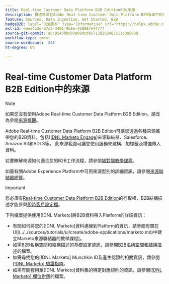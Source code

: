 ```yaml
---
title: Real-time Customer Data Platform B2B Edition中的來源
description: 概述來源在Adobe Real-time Customer Data Platform B2B版本中的角色。
feature: Sources, Data Ingestion, Get Started, B2B
badgeB2B: label="B2B版本" type="Informative" url="https://helpx.adobe.com/legal/product-descriptions/real-time-customer-data-platform-b2b-edition-prime-and-ultimate-packages.html newtab=true"
exl-id: eeea4b2e-67c5-4491-9b8e-4b8987e44777
source-git-commit: a8c9543bb003a99dcd85712d202482511c0a5608
workflow-type: tm+mt
source-wordcount: '241'
ht-degree: 0%

---
```


# Real-time Customer Data Platform B2B Edition中的來源

>[!NOTE]
>
>如果您沒有使用Adobe Real-time Customer Data Platform B2B Edition，請改為參閱[來源概觀](./sources-overview.md)。

Adobe Real-time Customer Data Platform B2B Edition可讓您透過各種來源攜帶您的B2B資料，包括[[!DNL Marketo Engage]](../../sources/connectors/adobe-applications/marketo/marketo.md)來源聯結器、Salesforce、Amazon S3和ADLS等。 此來源範圍可讓您使用服務來建構、加標籤及增強傳入資料。

若要瞭解來源如何適合您的B2B工作流程，請參閱[端對端教學課程](../b2b-tutorial.md#ingest-your-data-into-experience-platform)。

如需有關Adobe Experience Platform中可用來源型別的詳細資訊，請參閱[來源聯結器總覽](../../sources/home.md)。

>[!IMPORTANT]
>
>您必須有[Real-time Customer Data Platform B2B Edition](../../rctcdp/../rtcdp/b2b-overview.md)的存取權，B2B結構描述才能參與[即時客戶設定檔](../proile/../../profile/home.md)。

下列檔案提供使用[!DNL Marketo]將B2B資料帶入Platform的詳細資訊：

* 有關如何將您的[!DNL Marketo]資料連線到Platform的資訊，請參閱有關在UI](../../sources/tutorials/ui/create/adobe-applications/marketo.md)中建立Marketo來源聯結器的教學課程[。
* 如需B2B名稱空間和結構描述的基礎設定資訊，請參閱[B2B名稱空間和結構描述](../../sources/connectors/adobe-applications/marketo/marketo-namespaces.md)的檔案。
* 如需尋找您的[!DNL Marketo] Munchkin ID及產生認證的相關資訊，請參閱[[!DNL Marketo] 驗證指南](../../sources/connectors/adobe-applications/marketo/marketo-auth.md)。
* 如需有關套用至[!DNL Marketo]資料集的特定對應規則的資訊，請參閱[[!DNL Marketo] 欄位對應](../../sources/connectors/adobe-applications//mapping/marketo.md)的檔案。
